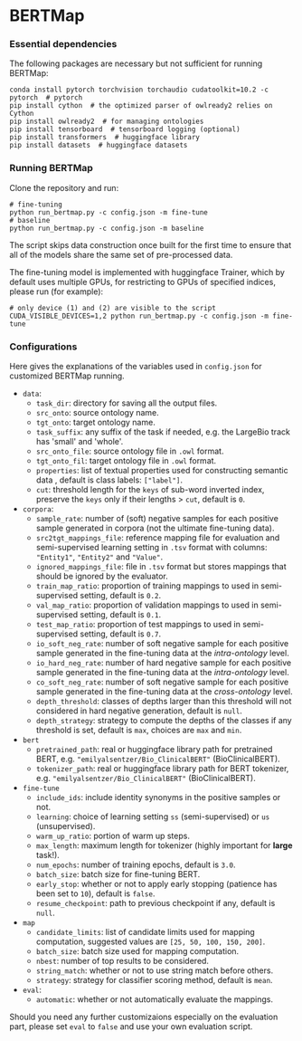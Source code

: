 # BERTMap

### Essential dependencies
The following packages are necessary but not sufficient for running BERTMap:
 ```
 conda install pytorch torchvision torchaudio cudatoolkit=10.2 -c pytorch  # pytorch
 pip install cython  # the optimized parser of owlready2 relies on Cython
 pip install owlready2  # for managing ontologies
 pip install tensorboard  # tensorboard logging (optional)
 pip install transformers  # huggingface library
 pip install datasets  # huggingface datasets
 ```

### Running BERTMap
Clone the repository and run:
```
# fine-tuning
python run_bertmap.py -c config.json -m fine-tune 
# baseline
python run_bertmap.py -c config.json -m baseline
```
The script skips data construction once built for the first time to ensure that all of the models 
share the same set of pre-processed data. 

The fine-tuning model is implemented with huggingface Trainer, which by default uses multiple GPUs, 
for restricting to GPUs of specified indices, please run (for example):
```
# only device (1) and (2) are visible to the script
CUDA_VISIBLE_DEVICES=1,2 python run_bertmap.py -c config.json -m fine-tune 
```

### Configurations
Here gives the explanations of the variables used in `config.json` for customized BERTMap running.

- `data`:
  - ``task_dir``: directory for saving all the output files.
  - ``src_onto``: source ontology name.
  - ``tgt_onto``: target ontology name.
  - ``task_suffix``: any suffix of the task if needed, e.g. the LargeBio track has 'small' and 'whole'.
  - ``src_onto_file``: source ontology file in ``.owl`` format.
  - ``tgt_onto_fil``: target ontology file in ``.owl`` format.
  - ``properties``: list of textual properties used for constructing semantic data , default is class labels: ``["label"]``.
  - ``cut``: threshold length for the ``keys`` of sub-word inverted index, preserve the ``keys`` only if their lengths > ``cut``, default is ``0``.
- `corpora`:
  - `sample_rate`: number of (soft) negative samples for each positive sample generated in corpora (not the ultimate fine-tuning data). 
  - `src2tgt_mappings_file`: reference mapping file for evaluation and semi-supervised learning setting in `.tsv` format with columns: ``"Entity1"``, ``"Entity2"`` and ``"Value"``.
  - ``ignored_mappings_file``: file in `.tsv` format but stores mappings that should be ignored by the evaluator.
  - `train_map_ratio`: proportion of training mappings to used in semi-supervised setting, default is ``0.2``.
  - `val_map_ratio`: proportion of validation mappings to used in semi-supervised setting, default is ``0.1``.
  - `test_map_ratio`: proportion of test mappings to used in semi-supervised setting, default is ``0.7``.
  - `io_soft_neg_rate`: number of soft negative sample for each positive sample generated in the fine-tuning data at the *intra-ontology* level.
  - `io_hard_neg_rate`: number of hard negative sample for each positive sample generated in the fine-tuning data at the *intra-ontology* level.
  - `co_soft_neg_rate`: number of soft negative sample for each positive sample generated in the fine-tuning data at the *cross-ontology* level.
  - `depth_threshold`: classes of depths larger than this threshold will not considered in hard negative generation, default is `null`.
  - `depth_strategy`: strategy to compute the depths of the classes if any threshold is set, default is `max`, choices are `max` and `min`.
- `bert`
  - `pretrained_path`: real or huggingface library path for pretrained BERT, e.g. `"emilyalsentzer/Bio_ClinicalBERT"` (BioClinicalBERT).
  - `tokenizer_path`: real or huggingface library path for BERT tokenizer, e.g. `"emilyalsentzer/Bio_ClinicalBERT"` (BioClinicalBERT).
- `fine-tune`
  - `include_ids`: include identity synonyms in the positive samples or not.
  - `learning`: choice of learning setting `ss` (semi-supervised) or `us` (unsupervised).
  - `warm_up_ratio`: portion of warm up steps.
  - `max_length`: maximum length for tokenizer (highly important for **large** task!).
  - `num_epochs`: number of training epochs, default is `3.0`.
  - `batch_size`: batch size for fine-tuning BERT.
  - `early_stop`: whether or not to apply early stopping (patience has been set to `10`), default is `false`.
  - `resume_checkpoint`: path to previous checkpoint if any, default is `null`.
- `map`
  - `candidate_limits`: list of candidate limits used for mapping computation, suggested values are `[25, 50, 100, 150, 200]`.
  - `batch_size`: batch size used for mapping computation.
  - `nbest`: number of top results to be considered.
  - `string_match`: whether or not to use string match before others.
  - `strategy`: strategy for classifier scoring method, default is `mean`.
- `eval`: 
  - `automatic`: whether or not automatically evaluate the mappings.

Should you need any further customizaions especially on the evaluation part, please set `eval` to `false` and use your own evaluation script.
